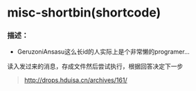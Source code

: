 #  misc-shortbin(shortcode)
###  描述：
  *  GeruzoniAnsasu这么长id的人实际上是个非常懒的programer...

读入发过来的消息，存成文件然后尝试执行，根据回答决定下一步
>  http://drops.hduisa.cn/archives/161/
